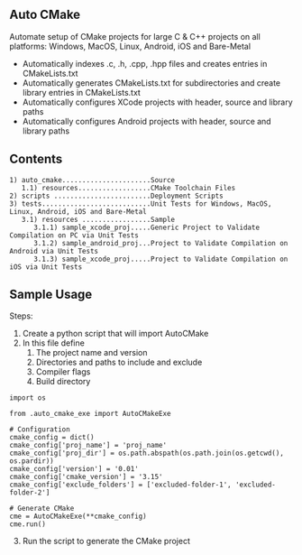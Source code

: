 <h2> Auto CMake </h2>

Automate setup of CMake projects for large C & C++ projects on all platforms: Windows, MacOS, Linux, Android, iOS and Bare-Metal<br>
- Automatically indexes .c, .h, .cpp, .hpp files and creates entries in CMakeLists.txt
- Automatically generates CMakeLists.txt for subdirectories and create library entries in CMakeLists.txt
- Automatically configures XCode projects with header, source and library paths
- Automatically configures Android projects with header, source and library paths

<h2> Contents </h2>

```
1) auto_cmake......................Source
   1.1) resources..................CMake Toolchain Files
2) scripts ........................Deployment Scripts
3) tests...........................Unit Tests for Windows, MacOS, Linux, Android, iOS and Bare-Metal
   3.1) resources .................Sample
      3.1.1) sample_xcode_proj.....Generic Project to Validate Compilation on PC via Unit Tests
      3.1.2) sample_android_proj...Project to Validate Compilation on Android via Unit Tests
      3.1.3) sample_xcode_proj.....Project to Validate Compilation on iOS via Unit Tests
```

<h2> Sample Usage </h2>

Steps:

1) Create a python script that will import AutoCMake
2) In this file define
   1) The project name and version
   2) Directories and paths to include and exclude
   3) Compiler flags
   4) Build directory
   
```
import os

from .auto_cmake_exe import AutoCMakeExe

# Configuration
cmake_config = dict()
cmake_config['proj_name'] = 'proj_name'
cmake_config['proj_dir'] = os.path.abspath(os.path.join(os.getcwd(), os.pardir))
cmake_config['version'] = '0.01'
cmake_config['cmake_version'] = '3.15'
cmake_config['exclude_folders'] = ['excluded-folder-1', 'excluded-folder-2']

# Generate CMake
cme = AutoCMakeExe(**cmake_config)
cme.run()
```

3) Run the script to generate the CMake project